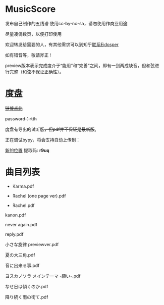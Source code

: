 # MusicScore
发布自己制作的五线谱 使用cc-by-nc-sa，请勿使用作商业用途

尽量凑偶数页，以便打印使用

欢迎转发给需要的人，有其他需求可以到知乎[联系Eidosper](https://zhuanlan.zhihu.com/p/66562029)

如有错音等，敬请斧正！

preview版本表示完成度介于“能用”和“完善”之间，即有一到两成缺音，但和弦进行完整（和弦不保证正确性）。

# 度盘
~~[链接点此](https://pan.baidu.com/s/123JEbAijYirGo-spJ9KI1g)~~

~~password：rtth~~

度盘有导出的试听版~~，但pdf并不保证是最新版~~。

正在调试bypy，将会支持自动上传到：

[新的位置](https://pan.baidu.com/s/1LEuUXNsldc7Uj4qYjRzq-A)
 提取码: **r9uq** 

# 曲目列表

+ Karma.pdf

+ Rachel (one page ver).pdf

+ Rachel.pdf

kanon.pdf

never again.pdf

reply.pdf

小さな旋律 previewver.pdf

夏の大三角.pdf

音に出来る事.pdf

ヨスカノソラ メインテーマ -願い-.pdf

なせ日は傾くのか.pdf

降り続く雨の街て.pdf


